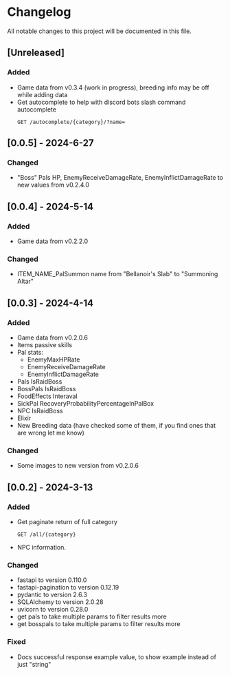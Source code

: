 # Changelog

All notable changes to this project will be documented in this file.

## [Unreleased]

### Added

- Game data from v0.3.4 (work in progress), breeding info may be off while adding data
- Get autocomplete to help with discord bots slash command autocomplete
    ```http
    GET /autocomplete/{category}/?name=
    ```

## [0.0.5] - 2024-6-27

### Changed

- "Boss" Pals HP, EnemyReceiveDamageRate, EnemyInflictDamageRate to new values from v0.2.4.0

## [0.0.4] - 2024-5-14

### Added

- Game data from v0.2.2.0

### Changed

- ITEM_NAME_PalSummon name from "Bellanoir's Slab" to "Summoning Altar"

## [0.0.3] - 2024-4-14

### Added

- Game data from v0.2.0.6
- Items passive skills
- Pal stats:
    - EnemyMaxHPRate
    - EnemyReceiveDamageRate
    - EnemyInflictDamageRate
- Pals IsRaidBoss
- BossPals IsRaidBoss
- FoodEffects Interaval
- SickPal RecoveryProbabilityPercentageInPalBox
- NPC IsRaidBoss
- Elixir
- New Breeding data (have checked some of them, if you find ones that are wrong let me know)

### Changed

- Some images to new version from v0.2.0.6

## [0.0.2] - 2024-3-13

### Added

- Get paginate return of full category
    ```http
    GET /all/{category}
    ```
- NPC information.

### Changed

- fastapi to version 0.110.0
- fastapi-pagination to version 0.12.19
- pydantic to version 2.6.3
- SQLAlchemy to version 2.0.28
- uvicorn to version 0.28.0
- get pals to take multiple params to filter results more
- get bosspals to take multiple params to filter results more

### Fixed

- Docs successful response example value, to show example instead of just "string"
